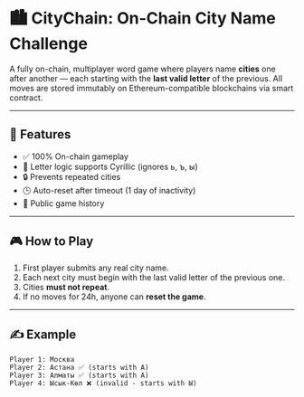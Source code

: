 # 🏙️ CityChain: On-Chain City Name Challenge

A fully on-chain, multiplayer word game where players name **cities** one after another — each starting with the **last valid letter** of the previous. All moves are stored immutably on Ethereum-compatible blockchains via smart contract.

---

## 🚀 Features

- ✅ 100% On-chain gameplay
- 🧠 Letter logic supports Cyrillic (ignores ь, ъ, ы)
- 🔒 Prevents repeated cities
- 🕒 Auto-reset after timeout (1 day of inactivity)
- 📜 Public game history

---

## 🎮 How to Play

1. First player submits any real city name.
2. Each next city must begin with the last valid letter of the previous one.
3. Cities **must not repeat**.
4. If no moves for 24h, anyone can **reset the game**.

---

## ✍️ Example

```text
Player 1: Москва
Player 2: Астана ✅ (starts with А)
Player 3: Алматы ✅ (starts with А)
Player 4: Ысык-Көл ❌ (invalid - starts with Ы)
